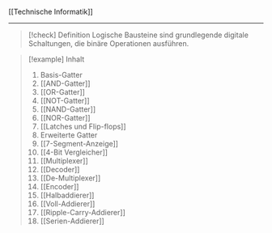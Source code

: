 [[Technische Informatik]]

---

> [!check] Definition
> Logische Bausteine sind grundlegende digitale Schaltungen, die binäre Operationen ausführen.

> [!example] Inhalt
> 1. Basis-Gatter
> 	1. [[AND-Gatter]]
> 	2. [[OR-Gatter]]
> 	3. [[NOT-Gatter]]
> 	4. [[NAND-Gatter]]
> 	5. [[NOR-Gatter]]
> 2. [[Latches und Flip-flops]]
> 3. Erweiterte Gatter
> 	1. [[7-Segment-Anzeige]]
> 	2. [[4-Bit Vergleicher]]
> 	3. [[Multiplexer]]
> 	4. [[Decoder]]
> 	5. [[De-Multiplexer]]
> 	6. [[Encoder]]
> 	7. [[Halbaddierer]]
> 	8. [[Voll-Addierer]]
> 	9. [[Ripple-Carry-Addierer]]
> 	10. [[Serien-Addierer]]
